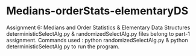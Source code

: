 # Medians-orderStats-elementaryDS
Assignment 6: Medians and Order Statistics &amp; Elementary Data Structures
deterministicSelectAlg.py & randomizedSelectAlg.py files belong to part-1 assignment.
Commands used : python randomizedSelectAlg.py & python deterministicSelectAlg.py to run the program.
